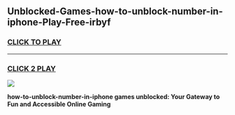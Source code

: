 
## Unblocked-Games-how-to-unblock-number-in-iphone-Play-Free-irbyf
<h3>
<a href="https://premium76.site?title=how-to-unblock-number-in-iphone&ref=18A1">CLICK TO PLAY</a></h3>
<hr>

<h3>
<a href="https://premium76.site?title=how-to-unblock-number-in-iphone&ref=18A1">CLICK 2 PLAY</a>
  
</h3>

<a href="https://premium76.site?title=how-to-unblock-number-in-iphone&ref=18A1"><img src="https://clearcache.store/games.png"></a>


**how-to-unblock-number-in-iphone games unblocked: Your Gateway to Fun and Accessible Online Gaming**
